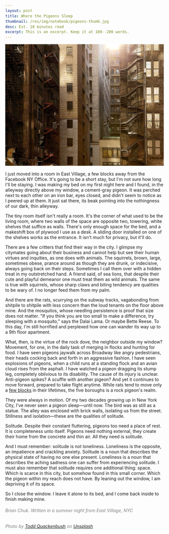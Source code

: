 ```yaml
---
layout: post
title: Where the Pigeons Sleep
thumbnail: /res/img/notebook/pigeons-thumb.jpg
desc: Est. 10 minutes read
excerpt: This is an excerpt. Keep it at 100--200 words.
---
```


![Fire escapes](/res/img/notebook/pigeons-thumb.jpg)

I just moved into a room in East Village, a few blocks away from the Facebook NY Office. It's going to be a short stay, but I'm not sure how long I'll be staying. I was making my bed on my first night here and I found, in the alleyway directly above my window, a cement-gray pigeon. It was perched next to each other on an iron bar, eyes closed, and didn't seem to notice as I peered up at them. It just sat there, its beak pointing into the nothingness of our dark, thin alleyway.

The tiny room itself isn't really a room. It's the corner of what used to be the living room, where two walls of the space are opposite two, towering, white shelves that suffice as walls. There's only enough space for the bed, and a makeshift box of plywood I use as a desk. A sliding door installed on one of the shelves works as the entrance. It isn't much for privacy, but it'll do.

There are a few critters that find their way in the city. I glimpse my citymates going about their business and cannot help but see their human virtues and inquities, as one does with animals. The squirrels, brown, large, sometimes obese, prance around as though they are drunk, or indecisive, always going back on their steps. Sometimes I call them over with a hidden treat in my outstretched hand. A friend said, of sea lions, that despite their cute and playful demeanor one must treat them as wild animals. The same is true with squirrels, whose sharp claws and biting tendency are qualities to be wary of. I no longer feed them from my palm.

And there are the rats, scurrying on the subway tracks, vagabonding from shitpile to shitpile with less concern than the loud tenants on the floor above mine. And the mosquitos, whose needling persistence is proof that size does not matter. "If you think you are too small to make a difference, try sleeping with a mosquito," says the Dalai Lama. Or maybe Bette Reese. To this day, I'm still horrified and perplexed how one can wander its way up to a 9th floor apartment.

What, then, is the virtue of the rock dove, the neighbor outside my window? Movement, for one, in the daily task of merging in flocks and hunting for food. I have seen pigeons jaywalk across Broadway like angry pedestrians, their heads cocking back and forth in an aggressive fashion. I have seen explosions of pigeons, when a child runs at a standing flock and an avian cloud rises from the asphalt. I have watched a pigeon dragging its stump leg, completely oblivious to its disability. The cause of its injury is unclear. Anti-pigeon spikes? A scuffle with another pigeon? And yet it continues to move forward, prepared to take flight anytime. While rats tend to move only a [few blocks](https://www.theatlantic.com/science/archive/2017/11/rats-of-new-york/546959/) in their lifetimes, the five boroughs is a rock pigeon's realm.

They were always in motion. Of my two decades growing up in New York City, I've never seen a pigeon sleep&mdash;until now. The bird was as still as a statue. The alley was enclosed with brick walls, isolating us from the street. Stillness and isolation&mdash;these are the qualities of solitude.

Solitude. Despite their constant fluttering, pigeons too need a place of rest. It is completeness unto itself. Pigeons need nothing external, they create their home from the concrete and thin air. All they need is solitude.

And I must remember: solitude is not loneliness. Loneliness is the opposite, an impatience and crackling anxiety. Solitude is a noun that describes the physical state of having no one else present. Loneliness is a noun that describes the aching sadness one can suffer from experiencing solitude. I must also remember that solitude requires one additional thing: space. Which is scarce in this city, but somehow found in this small corner. Which the pigeon within my reach does not have. By leaning out the window, I am depriving it of its space.

So I close the window. I leave it alone to its bed, and I come back inside to finish making mine.

<h6 style="color: #808080;">Brian Chuk. Written in a summer night from East Village, NYC</h6>
<h6 style="color: #808080;">Photo by <a href="https://unsplash.com/@toddquackenbush">Todd Quackenbush</a> on <a href="https://unsplash.com/?utm_source=unsplash&utm_medium=referral&utm_content=creditCopyText">Unsplash</a></h6>
